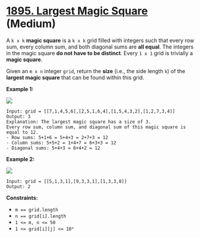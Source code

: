 # [1895. Largest Magic Square][link] (Medium)

[link]: https://leetcode.com/problems/largest-magic-square/

A `k x k` **magic square** is a `k x k` grid filled with integers such that every row sum, every
column sum, and both diagonal sums are **all equal**. The integers in the magic square **do not have
to be distinct**. Every `1 x 1` grid is trivially a **magic square**.

Given an `m x n` integer `grid`, return the **size** (i.e., the side length  `k`) of the **largest
magic square** that can be found within this grid.

**Example 1:**

![](https://assets.leetcode.com/uploads/2021/05/29/magicsquare-grid.jpg)

```
Input: grid = [[7,1,4,5,6],[2,5,1,6,4],[1,5,4,3,2],[1,2,7,3,4]]
Output: 3
Explanation: The largest magic square has a size of 3.
Every row sum, column sum, and diagonal sum of this magic square is equal to 12.
- Row sums: 5+1+6 = 5+4+3 = 2+7+3 = 12
- Column sums: 5+5+2 = 1+4+7 = 6+3+3 = 12
- Diagonal sums: 5+4+3 = 6+4+2 = 12
```

**Example 2:**

![](https://assets.leetcode.com/uploads/2021/05/29/magicsquare2-grid.jpg)

```
Input: grid = [[5,1,3,1],[9,3,3,1],[1,3,3,8]]
Output: 2
```

**Constraints:**

- `m == grid.length`
- `n == grid[i].length`
- `1 <= m, n <= 50`
- `1 <= grid[i][j] <= 10⁶`
